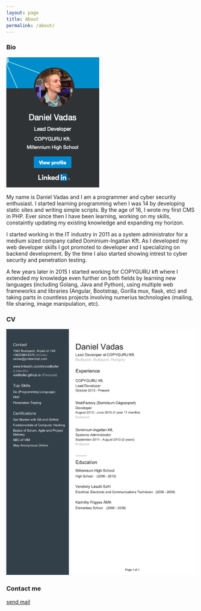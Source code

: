 ```yaml
---
layout: page
title: About
permalink: /about/
---
```


### Bio

![Badge](/images/badge.png "badge")

My name is Daniel Vadas and I am a programmer and cyber security enthusiast. I started learning programming when I was 14 by developing static sites and writing simple scripts. By the age of 16, I wrote my first CMS in PHP. Ever since then I have been learning, working on my skills, constaintly updating my existing knowledge and expanding my horizon.

I started working in the IT industry in 2011 as a system administrator for a medium sized company called Dominium-Ingatlan Kft. As I developed my web developer skills I got promoted to developer and I specializing on backend development. By the time I also started showing intrest to cyber security and penetration testing. 

A few years later in 2015 I started working for COPYGURU kft where I extended my knowledge even further on both fields by learning new languages (including Golang, Java and Python), using multiple web frameworks and libraries (Angular, Bootstrap, Gorilla mux, flask, etc) and taking parts in countless projects involving numerius technologies (mailing, file sharing, image manipulation, etc).

### CV

![CV](/images/cv.jpg "CV")

### Contact me

[send mail](mailto:voidhofer@protonmail.com)
